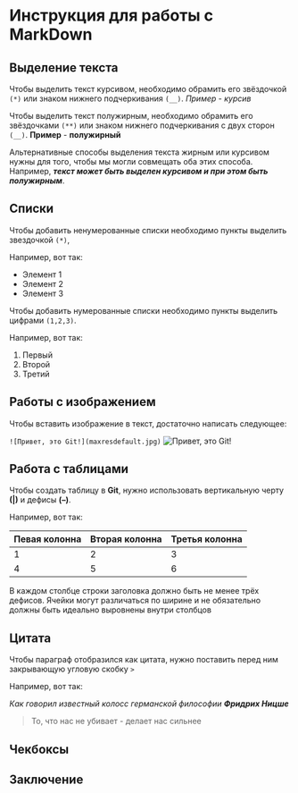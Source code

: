 # Инструкция для работы с MarkDown

## Выделение текста

Чтобы выделить текст курсивом, необходимо обрамить его звёздочкой ```(*)``` или знаком нижнего подчеркивания ```(__)```. _Пример_ - *курсив*

Чтобы выделить текст полужирным, необходимо обрамить его звёздочками ```(**)``` или знаком нижнего подчеркивания с двух сторон ```(__)```. __Пример__ - **полужирный**

Альтернативные способы выделения текста жирным или курсивом нужны для того, чтобы мы могли совмещать оба этих способа. Например, _**текст может быть выделен курсивом и при этом быть полужирным**_.

## Списки

Чтобы добавить ненумерованные списки необходимо пункты выделить звездочкой ```(*)```, 

Например, вот так:

* Элемент 1
* Элемент 2
* Элемент 3 

Чтобы добавить нумерованные списки необходимо пункты выделить цифрами ```(1,2,3)```. 

Например, вот так:
1. Первый
2. Второй
3. Третий

## Работы с изображением

Чтобы вставить изображение в текст, достаточно написать следующее:

```![Привет, это Git!](maxresdefault.jpg)```
![Привет, это Git!](maxresdefault.jpg)

## Работа с таблицами

Чтобы создать таблицу в __Git__, нужно использовать вертикальную черту **(|)** и дефисы **(–)**.

Например, вот так:

| Певая колонна | Вторая колонна | Третья колонна |
| -------- | -------- | -------- |
| 1 | 2 | 3 |
| 4 | 5 | 6 |

В каждом столбце строки заголовка должно быть не менее трёх дефисов. Ячейки могут различаться по ширине и не обязательно должны быть идеально выровнены внутри столбцов

## Цитата

Чтобы параграф отобразился как цитата, нужно поставить перед ним закрывающую угловую скобку ```>```

Например, вот так:

_Как говорил известный колосс германской философии_ _**Фридрих Ницше**_

> То, что нас не убивает - делает нас сильнее

## Чекбоксы

## Заключение
